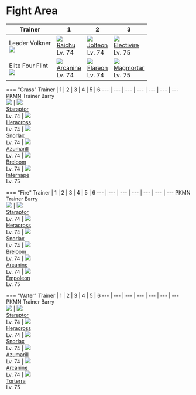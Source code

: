 # Fight Area

Trainer                        | 1                                | 2                               | 3
---                            | ---                              | ---                             | ---
Leader Volkner<br>![][volkner] | ![][026]<br>[Raichu]<br>Lv. 74   | ![][135]<br>[Jolteon]<br>Lv. 74 | ![][466]<br>[Electivire]<br>Lv. 75
Elite Four Flint<br>![][flint] | ![][059]<br>[Arcanine]<br>Lv. 74 | ![][136]<br>[Flareon]<br>Lv. 74 | ![][467]<br>[Magmortar]<br>Lv. 75

=== "Grass"
    Trainer                          | 1                                 | 2                                 | 3                               | 4                                 | 5                               | 6
    ---                              | ---                               | ---                               | ---                             | ---                               | ---                             | ---
    PKMN Trainer Barry<br>![][barry] | ![][398]<br>[Staraptor]<br>Lv. 74 | ![][214]<br>[Heracross]<br>Lv. 74 | ![][143]<br>[Snorlax]<br>Lv. 74 | ![][184]<br>[Azumarill]<br>Lv. 74 | ![][286]<br>[Breloom]<br>Lv. 74 | ![][392]<br>[Infernape]<br>Lv. 75

=== "Fire"
    Trainer                          | 1                                 | 2                                 | 3                               | 4                               | 5                                | 6
    ---                              | ---                               | ---                               | ---                             | ---                             | ---                              | ---
    PKMN Trainer Barry<br>![][barry] | ![][398]<br>[Staraptor]<br>Lv. 74 | ![][214]<br>[Heracross]<br>Lv. 74 | ![][143]<br>[Snorlax]<br>Lv. 74 | ![][286]<br>[Breloom]<br>Lv. 74 | ![][059]<br>[Arcanine]<br>Lv. 74 | ![][395]<br>[Empoleon]<br>Lv. 75

=== "Water"
    Trainer                          | 1                                 | 2                                 | 3                               | 4                                 | 5                                | 6
    ---                              | ---                               | ---                               | ---                             | ---                               | ---                              | ---
    PKMN Trainer Barry<br>![][barry] | ![][398]<br>[Staraptor]<br>Lv. 74 | ![][214]<br>[Heracross]<br>Lv. 74 | ![][143]<br>[Snorlax]<br>Lv. 74 | ![][184]<br>[Azumarill]<br>Lv. 74 | ![][059]<br>[Arcanine]<br>Lv. 74 | ![][389]<br>[Torterra]<br>Lv. 75

[Raichu]: ../../pokemons/026/
[Arcanine]: ../../pokemons/059/
[Jolteon]: ../../pokemons/135/
[Flareon]: ../../pokemons/136/
[Snorlax]: ../../pokemons/143/
[Azumarill]: ../../pokemons/184/
[Heracross]: ../../pokemons/214/
[Breloom]: ../../pokemons/286/
[Torterra]: ../../pokemons/389/
[Infernape]: ../../pokemons/392/
[Empoleon]: ../../pokemons/395/
[Staraptor]: ../../pokemons/398/
[Electivire]: ../../pokemons/466/
[Magmortar]: ../../pokemons/467/
[026]: ../img/pokemon/026.png
[059]: ../img/pokemon/059.png
[135]: ../img/pokemon/135.png
[136]: ../img/pokemon/136.png
[143]: ../img/pokemon/143.png
[184]: ../img/pokemon/184.png
[214]: ../img/pokemon/214.png
[286]: ../img/pokemon/286.png
[389]: ../img/pokemon/389.png
[392]: ../img/pokemon/392.png
[395]: ../img/pokemon/395.png
[398]: ../img/pokemon/398.png
[466]: ../img/pokemon/466.png
[467]: ../img/pokemon/467.png
[barry]: ../img/trainer/barry.png
[flint]: ../img/trainer/flint.png
[volkner]: ../img/trainer/volkner.png
